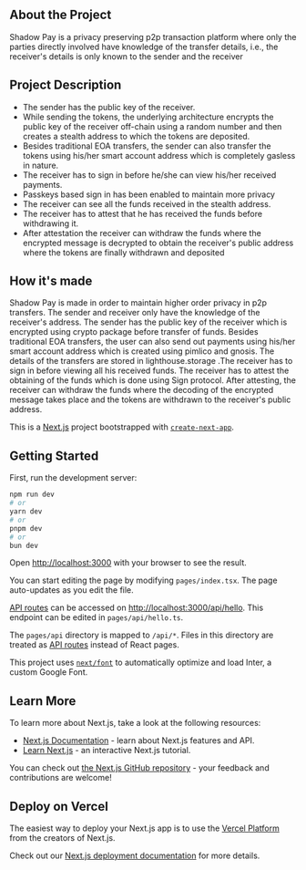 ## About the Project

Shadow Pay is a privacy preserving p2p transaction platform where only the parties directly involved have knowledge of the transfer details, i.e., the receiver's details is only known to the sender and the receiver

## Project Description

- The sender has the public key of the receiver.
- While sending the tokens, the underlying architecture encrypts the public key of the receiver off-chain using a random number and then creates a stealth address to which the tokens are deposited.
- Besides traditional EOA transfers, the sender can also transfer the tokens using his/her smart account address which is completely gasless in nature.
- The receiver has to sign in before he/she can view his/her received payments.
- Passkeys based sign in has been enabled to maintain more privacy
- The receiver can see all the funds received in the stealth address.
- The receiver has to attest that he has received the funds before withdrawing it.
- After attestation the receiver can withdraw the funds where the encrypted message is decrypted to obtain the receiver's public address where the tokens are finally withdrawn and deposited

## How it's made

Shadow Pay is made in order to maintain higher order privacy in p2p transfers. The sender and receiver only have the knowledge of the receiver's address. The sender has the public key of the receiver which is encrypted using crypto package before transfer of funds. Besides traditional EOA transfers, the user can also send out payments using his/her smart account address which is created using pimlico and gnosis. The details of the transfers are stored in lighthouse.storage .The receiver has to sign in before viewing all his received funds. The receiver has to attest the obtaining of the funds which is done using Sign protocol. After attesting, the receiver can withdraw the funds where the decoding of the encrypted message takes place and the tokens are withdrawn to the receiver's public address.



This is a [Next.js](https://nextjs.org/) project bootstrapped with [`create-next-app`](https://github.com/vercel/next.js/tree/canary/packages/create-next-app).

## Getting Started

First, run the development server:

```bash
npm run dev
# or
yarn dev
# or
pnpm dev
# or
bun dev
```

Open [http://localhost:3000](http://localhost:3000) with your browser to see the result.

You can start editing the page by modifying `pages/index.tsx`. The page auto-updates as you edit the file.

[API routes](https://nextjs.org/docs/api-routes/introduction) can be accessed on [http://localhost:3000/api/hello](http://localhost:3000/api/hello). This endpoint can be edited in `pages/api/hello.ts`.

The `pages/api` directory is mapped to `/api/*`. Files in this directory are treated as [API routes](https://nextjs.org/docs/api-routes/introduction) instead of React pages.

This project uses [`next/font`](https://nextjs.org/docs/basic-features/font-optimization) to automatically optimize and load Inter, a custom Google Font.

## Learn More

To learn more about Next.js, take a look at the following resources:

- [Next.js Documentation](https://nextjs.org/docs) - learn about Next.js features and API.
- [Learn Next.js](https://nextjs.org/learn) - an interactive Next.js tutorial.

You can check out [the Next.js GitHub repository](https://github.com/vercel/next.js/) - your feedback and contributions are welcome!

## Deploy on Vercel

The easiest way to deploy your Next.js app is to use the [Vercel Platform](https://vercel.com/new?utm_medium=default-template&filter=next.js&utm_source=create-next-app&utm_campaign=create-next-app-readme) from the creators of Next.js.

Check out our [Next.js deployment documentation](https://nextjs.org/docs/deployment) for more details.
